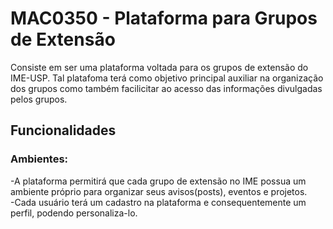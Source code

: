 # MAC0350 - Plataforma para Grupos de Extensão
Consiste em ser uma plataforma voltada para os grupos de extensão do IME-USP. Tal platafoma terá como objetivo principal auxiliar na organização dos grupos como também facilicitar ao acesso das informações divulgadas pelos grupos.

## Funcionalidades
### Ambientes:
-A plataforma permitirá que cada grupo de extensão no IME possua um ambiente próprio para organizar seus avisos(posts), eventos e projetos. <br />
-Cada usuário terá um cadastro na plataforma e consequentemente um perfil, podendo personaliza-lo.


